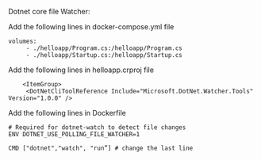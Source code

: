 Dotnet core file Watcher: 

Add the following lines in docker-compose.yml file
```
volumes:
     - ./helloapp/Program.cs:/helloapp/Program.cs
     - ./helloapp/Startup.cs:/helloapp/Startup.cs
```

Add the following lines in helloapp.crproj file
```  
    <ItemGroup>
     <DotNetCliToolReference Include="Microsoft.DotNet.Watcher.Tools" Version="1.0.0" />
```
Add the following lines in Dockerfile
```
# Required for dotnet-watch to detect file changes
ENV DOTNET_USE_POLLING_FILE_WATCHER=1

CMD ["dotnet","watch", "run”] # change the last line
```


